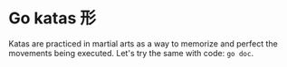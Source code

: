 # Go katas 形

Katas are practiced in martial arts as a way to memorize and perfect the
movements being executed. Let's try the same with code: `go doc`.
